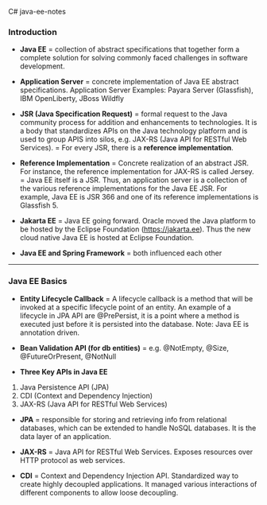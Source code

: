 C# java-ee-notes

### Introduction

- **Java EE** = collection of abstract specifications that together form a complete solution for solving commonly faced challenges in software development.

- **Application Server** = concrete implementation of Java EE abstract specifications.
Application Server Examples: Payara Server (Glassfish), IBM OpenLiberty, JBoss Wildfly

- **JSR (Java Specification Request)** = formal request to the Java community process for addition and enhancements to technologies. It is a body that standardizes APIs on the Java technology platform and is used to group APIS into silos, e.g. JAX-RS (Java API for RESTful Web Services).
= For every JSR, there is a **reference implementation**.

- **Reference Implementation** = Concrete realization of an abstract JSR. For instance, the reference implementation for JAX-RS is called Jersey. 
= Java EE itself is a JSR. Thus, an application server is a collection of the various reference implementations for the Java EE JSR. For example, Java EE is JSR 366 and one of its reference implementations is Glassfish 5.

- **Jakarta EE** = Java EE going forward. Oracle moved the Java platform to be hosted by the Eclipse Foundation (https://jakarta.ee). Thus the new cloud native Java EE is hosted at Eclipse Foundation.

- **Java EE and Spring Framework** = both influenced each other 

<hr />

### Java EE Basics
- **Entity Lifecycle Callback** = A lifecycle callback is a method that will be invoked at a specific lifecycle point of an entity. An example of a lifecycle in JPA API are @PrePersist, it is a point where a method is executed just before it is persisted into the database. 
Note: Java EE is annotation driven.

- **Bean Validation API (for db entities)** = e.g. @NotEmpty, @Size, @FutureOrPresent, @NotNull

- **Three Key APIs in Java EE** 
1. Java Persistence API (JPA)
2. CDI (Context and Dependency Injection)
3. JAX-RS (Java API for RESTful Web Services)

-  **JPA** = responsible for storing and retrieving info from relational databases, which can be extended to handle NoSQL databases. It is the data layer of an application.

- **JAX-RS** = Java API for RESTful Web Services. Exposes resources over HTTP protocol as web services.

- **CDI** = Context and Dependency Injection API. Standardized way to create highly decoupled applications. It managed various interactions of different components to allow loose decoupling.
